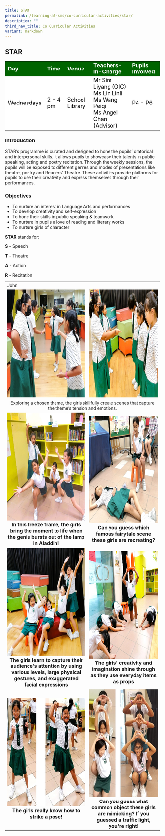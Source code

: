 ```yaml
---
title: STAR
permalink: /learning-at-sms/co-curricular-activities/star/
description: ""
third_nav_title: Co Curricular Activities
variant: markdown
---
```

## STAR

<table>
<tbody>
	<tr style="background-color:darkgreen;color:white;font-size:18px"><td><b>Day</b></td>
	<td><b>Time</b></td>
	<td><b>Venue</b></td>
	<td><b>Teachers-In-Charge</b></td>
	<td><b>Pupils Involved</b></td>
</tr>
	<tr style="background-color:white;color:black;font-size:18px">
		<td>Wednesdays </td>
		<td>2 - 4 pm</td>
	<td>School Library</td>
	<td>Mr Sim Liyang (OIC)<br>Ms Lin Linli <br>Ms Wang Peiqi<br>Ms Angel Chan (Advisor)</td>
	<td>P4 - P6</td>
</tr>
</tbody></table>


### Introduction

STAR’s programme is curated and designed to hone the pupils’ oratorical and interpersonal skills. It allows pupils to showcase their talents in public speaking, acting and poetry recitation. Through the weekly sessions, the pupils will be exposed to different genres and modes of presentations like theatre, poetry and Readers’ Theatre. These activities provide platforms for pupils to use their creativity and express themselves through their performances.

### Objectives


*   To nurture an interest in Language Arts and performances
*   To develop creativity and self-expression
*   To hone their skills in public speaking &amp; teamwork
*   To nurture in pupils a love of reading and literary works
*   To nurture girls of character

**STAR** stands for: 

**S** - Speech

**T** - Theatre

**A** - Action

**R** - Recitation

<table>
	<tbody><tr><td>John
		</td></tr><tr><td><center><font size="3"><img src="/images/CCAs/STAR/star_02.jpg" alt="bacalah adikku 2022" style="width:520px;height:350px;"><b>
		</b></font></center></td><td><center><font size="3"><img src="/images/CCAs/STAR/star_03.jpg" alt="bacalah adikku 2022" style="width:520px;height:350px;"><b></b></font></center></td>
</tr>
		<tr><td colspan="2"><center>Exploring a chosen theme, the girls skillfully create scenes that capture the theme’s tension and emotions.</center></td></tr>
			<tr><td><center><font size="3"><img src="/images/CCAs/STAR/star_01.jpg" alt="bacalah adikku 2022" style="width:520px;height:350px;"><b>In this freeze frame, the girls bring the moment to life when the genie bursts out of the lamp in Aladdin!</b></font></center></td>
		<td><center><font size="3"><img src="/images/CCAs/STAR/star_04.jpg" alt="bacalah adikku 2022" style="width:520px;height:350px;"><b>Can you guess which famous fairytale scene these girls are recreating?</b></font></center></td>
</tr>
			<tr><td><center><font size="3"><img src="/images/CCAs/STAR/star_05.jpg" alt="bacalah adikku 2022" style="width:520px;height:350px;"><b>The girls learn to capture their audience's attention by using various levels, large physical gestures, and exaggerated facial expressions</b></font></center></td>
		<td><center><font size="3"><img src="/images/CCAs/STAR/star_06.jpg" alt="bacalah adikku 2022" style="width:520px;height:350px;"><b>The girls' creativity and imagination shine through as they use everyday items as props</b></font></center></td>
</tr>
			<tr><td><center><font size="3"><img src="/images/CCAs/STAR/star_07.jpg" alt="bacalah adikku 2022" style="width:520px;height:350px;"><b>The girls really know how to strike a pose!</b></font></center></td>
		<td><center><font size="3"><img src="/images/CCAs/STAR/star_08.jpg" alt="bacalah adikku 2022" style="width:520px;height:350px;"><b>Can you guess what common object these girls are mimicking? If you guessed a traffic light, you're right!</b></font></center></td>
</tr>
</tbody></table>